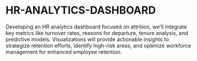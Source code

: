 # HR-ANALYTICS-DASHBOARD
Developing an HR analytics dashboard focused on attrition, we'll integrate key metrics like turnover rates, reasons for departure, tenure analysis, and predictive models. Visualizations will provide actionable insights to strategize retention efforts, identify high-risk areas, and optimize workforce management for enhanced employee retention.
